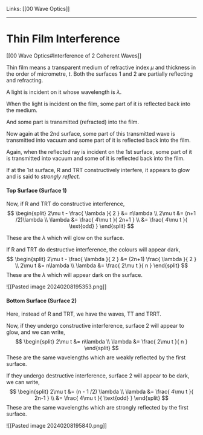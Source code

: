 Links: [[00 Wave Optics]]
___
# Thin Film Interference
[[00 Wave Optics#Interference of 2 Coherent Waves]]

Thin film means a transparent medium of refractive index $\mu$ and thickness in the order of micrometre, $t$.
Both the surfaces 1 and 2 are partially reflecting and refracting. 

A light is incident on it whose wavelength is $\lambda$.

When the light is incident on the film, some part of it is reflected back into the medium. 

And some part is transmitted (refracted) into the film. 

Now again at the 2nd surface, some part of this transmitted wave is transmitted into vacuum and some part of it is reflected back into the film.

Again, when the reflected ray is incident on the 1st surface, some part of it is transmitted into vacuum and some of it is reflected back into the film.

If at the 1st surface, R and TRT constructively interfere, it appears to glow and is said to *strongly reflect.*

#### Top Surface (Surface 1)
Now, if R and TRT do constructive interference,
$$
\begin{split}
2\mu t - \frac{ \lambda }{ 2 } &= n\lambda \\
2\mu t &= (n+1 /2)\lambda \\
\lambda &= \frac{ 4\mu t }{ 2n+1 } \\
&= \frac{ 4\mu t }{ \text{odd} }
\end{split}
$$

These are the $\lambda$ which will glow on the surface. 

If R and TRT do destructive interference, the colours will appear dark,
$$
\begin{split}
2\mu t - \frac{ \lambda }{ 2 } &= (2n+1) \frac{ \lambda }{ 2 } \\
2\mu t &= n\lambda \\
\lambda &= \frac{ 2\mu t }{ n }
\end{split} 
$$
These are the $\lambda$ which will appear dark on the surface. 

![[Pasted image 20240208195353.png]]

#### Bottom Surface (Surface 2) 
Here, instead of R and TRT, we have the waves, TT and TRRT.

Now, if they undergo constructive interference, surface 2 will appear to glow, and we can write,
$$
\begin{split}
2\mu t &= n\lambda \\
\lambda &= \frac{ 2\mu t }{ n }
\end{split}
$$
These are the same wavelengths which are weakly reflected by the first surface. 

If they undergo destructive interference, surface 2 will appear to be dark, we can write,
$$
\begin{split}
2\mu t &= (n - 1 /2) \lambda \\
\lambda &= \frac{ 4\mu t }{ 2n-1 } \\
&= \frac{ 4\mu t }{ \text{odd} }
\end{split}
$$
These are the same wavelengths which are strongly reflected by the first surface. 

![[Pasted image 20240208195840.png]]


